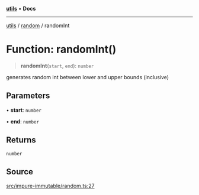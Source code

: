 [**utils**](../../../README.md) • **Docs**

***

[utils](../../../globals.md) / [random](../README.md) / randomInt

# Function: randomInt()

> **randomInt**(`start`, `end`): `number`

generates random int between lower and upper bounds (inclusive)

## Parameters

• **start**: `number`

• **end**: `number`

## Returns

`number`

## Source

[src/impure-immutable/random.ts:27](https://github.com/alpinisme/utils/blob/825f78da0ace828df12ea4d598fd95fa96ee25f5/src/impure-immutable/random.ts#L27)
